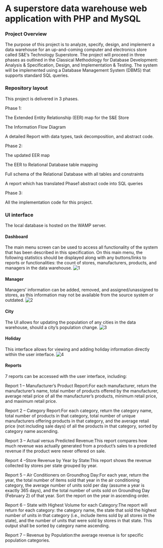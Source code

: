 # A superstore data warehouse web application with PHP and MySQL
### Project Overview
The purpose of this project is to analyze, specify, design, and implement a data warehouse for 
an up-and-coming computer and electronics store called S&E’s Technology Superstore. The 
project will proceed in three phases as outlined in the Classical Methodology for Database 
Development: Analysis & Specification, Design, and Implementation & Testing. The system 
will be implemented using a Database Management System (DBMS) that supports standard 
SQL queries. 
### Repository layout
This project is delivered in 3 phases.

Phase 1:

The Extended Entity Relationship (EER) map for the S&E Store

The Information Flow Diagram

A detailed Report with data types, task decomposition, and abstract code.

Phase 2:

The updated EER map

The EER to Relational Database table mapping

Full schema of the Relational Database with all tables and constraints

A report which has translated Phase1 abstract code into SQL queries

Phase 3: 

All the implementation code for this project.
### UI interface
The local database is hosted on the WAMP server.
#### Dashboard
The main menu screen  can be used to access all functionality of the system that has been described in this specification. On this main menu, the following
statistics should be displayed along with any buttons/links to reports or functionalities: the count of stores, manufacturers, products, and managers in the data warehouse.
![1](https://user-images.githubusercontent.com/50339450/168499085-b44c35c5-09cb-4b77-bd67-d9ea76af3ac6.png)

#### Manager
Managers’ information can be added, removed, and assigned/unassigned to stores, as this information may not be available from the source system or outdated.
![2](https://user-images.githubusercontent.com/50339450/168499179-2d5b01d9-b2e9-403f-b6fc-891c7e0eefb0.png)

#### City
The UI allows for updating the population of any cities in the data warehouse, should a city’s population change.
![3](https://user-images.githubusercontent.com/50339450/168499388-5a39c10c-9d2e-4561-bbe1-a6d9fdf62913.png)

#### Holiday
This interface allows for viewing and adding holiday information directly within the user interface.
![4](https://user-images.githubusercontent.com/50339450/168499466-0661da39-cf10-4342-be69-28cca9f2c88b.png)

#### Reports
7 reports can be accessed with the user interface, including:

Report 1 – Manufacturer’s Product Report:For each manufacturer, return the manufacturer’s name, total number of products offered by the manufacturer, average retail price of all the manufacturer’s products, minimum retail price, and maximum retail price.

Report 2 – Category Report:For each category, return the category name, total number of products in that category, total number of unique manufacturers offering products in that category, and the average retail price (not including sale days) of all the products in that category, sorted by category name ascending.

Report 3 – Actual versus Predicted Revenue:This report compares how much revenue was actually generated from a product’s sales to a predicted revenue if the product were never offered on sale.

Report 4 –Store Revenue by Year by State:This report shows the revenue collected by stores per state grouped by year.

Report 5 – Air Conditioners on Groundhog Day:For each year, return the year, the total number of items sold that year in the air conditioning category, the average number of units sold per day (assume a year is exactly 365 days), and the total number of units sold on Groundhog Day (February 2) of that year. Sort the report on
the year in ascending order.

Report 6 – State with Highest Volume for each Category:The report will return for each category: the category name, the state that sold the highest number of units in that category (i.e., include items sold by all stores in the state), and the number of units that were sold by stores in that state. This output shall be sorted by
category name ascending.

Report 7 – Revenue by Population:the average revenue is for specific population categories.




